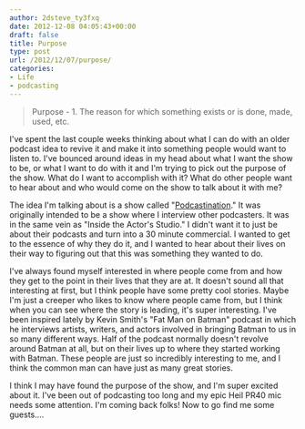 ```yaml
---
author: 2dsteve_ty3fxq
date: 2012-12-08 04:05:43+00:00
draft: false
title: Purpose
type: post
url: /2012/12/07/purpose/
categories:
- Life
- podcasting
---
```


<blockquote>Purpose - 1. The reason for which something exists or is done, made, used, etc.</blockquote>


I've spent the last couple weeks thinking about what I can do with an older podcast idea to revive it and make it into something people would want to listen to. I've bounced around ideas in my head about what I want the show to be, or what I want to do with it and I'm trying to pick out the purpose of the show. What do I want to accomplish with it? What do other people want to hear about and who would come on the show to talk about it with me?

The idea I'm talking about is a show called "[Podcastination](http://www.podcastination.com)." It was originally intended to be a show where I interview other podcasters. It was in the same vein as "Inside the Actor's Studio." I didn't want it to just be about their podcasts and turn into a 30 minute commercial. I wanted to get to the essence of why they do it, and I wanted to hear about their lives on their way to figuring out that this was something they wanted to do.

I've always found myself interested in where people come from and how they get to the point in their lives that they are at. It doesn't sound all that interesting at first, but I think people have some pretty cool stories. Maybe I'm just a creeper who likes to know where people came from, but I think when you can see where the story is leading, it's super interesting. I've been inspired lately by Kevin Smith's "Fat Man on Batman" podcast in which he interviews artists, writers, and actors involved in bringing Batman to us in so many different ways. Half of the podcast normally doesn't revolve around Batman at all, but on their lives up to where they started working with Batman. These people are just so incredibly interesting to me, and I think the common man can have just as many great stories.

I think I may have found the purpose of the show, and I'm super excited about it. I've been out of podcasting too long and my epic Heil PR40 mic needs some attention. I'm coming back folks! Now to go find me some guests....


